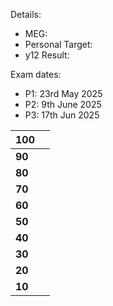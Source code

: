 Details:
- MEG:
- Personal Target:
- y12 Result:

Exam dates:
- P1: 23rd May 2025
- P2: 9th June 2025
- P3: 17th Jun 2025

| **100** |     |
| ------- | --- |
| **90**  |     |
| **80**  |     |
| **70**  |     |
| **60**  |     |
| **50**  |     |
| **40**  |     |
| **30**  |     |
| **20**  |     |
| **10**  |     |
